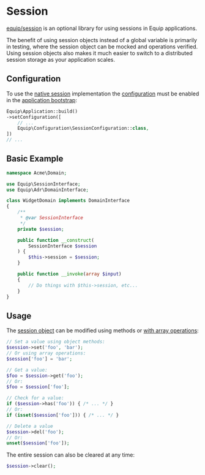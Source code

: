 # Session

[equip/session](https://github.com/equip/session) is an optional library for using sessions in Equip applications.

The benefit of using session objects instead of a global variable is primarily in testing, where the session object can be mocked and operations verified. Using session objects also makes it much easier to switch to a distributed session storage as your application scales.

## Configuration

To use the [native session](https://github.com/equip/session/blob/master/src/NativeSession.php) implementation the [configuration](https://github.com/equip/session/blob/master/src/Configuration/SessionConfiguration.php) must be enabled in the [application bootstrap](/en/latest/#bootstrap):

```php
Equip\Application::build()
->setConfiguration([
    // ...
    Equip\Configuration\SessionConfiguration::class,
])
// ...
```

## Basic Example

```php
namespace Acme\Domain;

use Equip\SessionInterface;
use Equip\Adr\DomainInterface;

class WidgetDomain implements DomainInterface
{
    /**
     * @var SessionInterface
     */
    private $session;

    public function __construct(
        SessionInterface $session
    ) {
        $this->session = $session;
    }

    public function __invoke(array $input)
    {
        // Do things with $this->session, etc...
    }
}
```

## Usage

The [session object](https://github.com/equip/session/blob/master/src/SessionInterface.php) can be modified using methods or [with array operations](http://php.net/arrayaccess):

```php
// Set a value using object methods:
$session->set('foo', 'bar');
// Or using array operations:
$session['foo'] = 'bar';

// Get a value:
$foo = $session->get('foo');
// Or:
$foo = $session['foo'];

// Check for a value:
if ($session->has('foo')) { /* ... */ }
// Or:
if (isset($session['foo'])) { /* ... */ }

// Delete a value
$session->del('foo');
// Or:
unset($session['foo']);
```

The entire session can also be cleared at any time:

```php
$session->clear();
```

